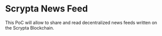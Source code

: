 # Scrypta News Feed

This PoC will allow to share and read decentralized news feeds written on the Scrypta Blockchain.